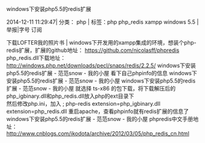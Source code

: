 windows下安装php5.5的redis扩展  

2014-12-11 11:29:47|  分类： php |  标签：php  php_redis  xampp  windows  5.5   |举报|字号 订阅
    
  下载LOFTER我的照片书  |
windows下开发用的xampp集成的环境，想装个php-redis扩展，扩展的github地址：  https://github.com/nicolasff/phpredis
php_redis.dll下载地址：http://windows.php.net/downloads/pecl/snaps/redis/2.2.5/
windows下安装php5.5的redis扩展 - 范范snow - 我的小屋
看下自己phpinfo的信息
   windows下安装php5.5的redis扩展 - 范范snow - 我的小屋 
   windows下安装php5.5的redis扩展 - 范范snow - 我的小屋 
 就选择   ts-x86 的包下载，将下载解压后的 php_igbinary.dll和php_redis.dll放入php的ext目录下  
   然后修改php.ini，加入
; php-redis
extension=php_igbinary.dll
extension=php_redis.dll
重启apache，查看phpinfo就有redis扩展的信息了
   windows下安装php5.5的redis扩展 - 范范snow - 我的小屋
phpredis中文手册地址：http://www.cnblogs.com/ikodota/archive/2012/03/05/php_redis_cn.html
